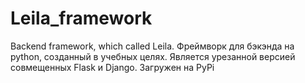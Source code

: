 # Leila_framework
Backend framework, which called Leila.
Фреймворк для бэкэнда на python, созданный в учебных целях.
Является урезанной версией совмещенных Flask и Django.
Загружен на PyPi
